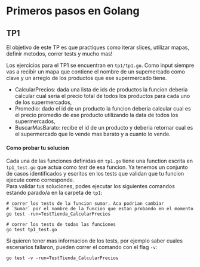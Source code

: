 # Primeros pasos en Golang

## TP1
El objetivo de este TP es que practiques como iterar slices, utilizar mapas, definir metodos, correr tests y mucho mas!

Los ejercicios para el TP1 se encuentran en `tp1/tp1.go`. Como input siempre vas a recibir un mapa que contiene el nombre de un supemercado como clave y un arreglo de los productos que ese supermercado tiene.

* CalcularPrecios: dada una lista de ids de productos la funcion deberia calcular cual seria el precio total de todos los productos para cada uno de los supermercados,
* Promedio: dado el id de un producto la funcion deberia calcular cual es el precio promedio de ese producto utilizando la data de todos los supermercados,
* BuscarMasBarato: recibe el id de un producto y deberia retornar cual es el supermercado que lo vende mas barato y a cuanto lo vende.

#### Como probar tu solucion
Cada una de las funciones definidas en `tp1.go` tiene una function escrita en `tp1_test.go` que actua como *test* de esa funcion. Ya tenemos un conjunto de casos identificados y escritos en los tests que validan que tu funcion ejecute como corresponde.  
Para validar tus soluciones, podes ejecutar los siguientes comandos estando parado/a en la carpeta de `tp1`:
```
# correr los tests de la funcion sumar. Aca podrian cambiar
# `Sumar` por el nombre de la funcion que estan probando en el momento
go test -run=TestTienda_CalcularPrecios

# correr los tests de todas las funciones
go test tp1_test.go
```

Si quieren tener mas informacion de los tests, por ejemplo saber cuales escenarios fallaron, pueden correr el comando con el flag `-v`:
```
go test -v -run=TestTienda_CalcularPrecios
```
